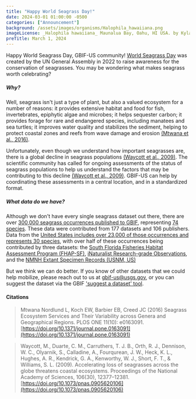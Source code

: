 ```yaml
---
title: "Happy World Seagrass Day!" 
date: 2024-03-01 01:00:00 -0500 
categories: ["Announcement"] 
background: /assets/images/organisms/Halophila_hawaiiana.png
imageLicense: _Halophila hawaiiana_ Maunalua Bay, Oahu, HI USA. by Kyla Richards, [CC0](https://creativecommons.org/publicdomain/zero/1.0/)
preTitle: March 1, 2024
---
```


Happy World Seagrass Day, GBIF-US community! [World Seagrass Day](https://www.un.org/en/observances/seagrass-day) was created by the UN General Assembly in 2022 to raise awareness for the conservation of seagrasses. You may be wondering what makes seagrass worth celebrating? 

##### Why?
Well, seagrass isn't just a type of plant, but also a valued ecosystem for a number of reasons: it provides extensive habitat and food for fish, invertebrates, epiphytic algae and microbes; it helps sequester carbon; it provides forage for rare and endangered species, including manatees and sea turtles; it improves water quality and stabilizes the sediment, helping to protect coastal zones and reefs from wave damage and erosion [(Mtwana et al., 2016)](https://doi.org/10.1371/journal.pone.0163091). 

Unfortunately, even though we understand how important seagrasses are, there is a global decline in seagrass populations [(Waycott et al., 2009)](https://doi.org/10.1073/pnas.0905620106 ). The scientific community has called for ongoing assessments of the status of seagrass populations to help us understand the factors that may be contributing to this decline [(Waycott et al., 2009)](https://doi.org/10.1073/pnas.0905620106 ). GBIF-US can help by coordinating these assessments in a central location, and in a standardized format. 

##### What data do we have?
Although we don't have every single seagrass dataset out there, there are over [300,000 seagrass occurrences published to GBIF](https://www.gbif.org/occurrence/search?taxon_key=2863960&taxon_key=2864083&taxon_key=2864082&taxon_key=2863952&taxon_key=2866112&taxon_key=2866030&taxon_key=2768016&taxon_key=2864050&taxon_key=2864092&taxon_key=2864073&taxon_key=2864085&occurrence_status=present), representing [74 species](https://www.gbif.org/occurrence/taxonomy?taxon_key=2863960&taxon_key=2864083&taxon_key=2864082&taxon_key=2863952&taxon_key=2866112&taxon_key=2866030&taxon_key=2768016&taxon_key=2864050&taxon_key=2864092&taxon_key=2864073&taxon_key=2864085&occurrence_status=present). These data were contributed from 177 datasets and 106 publishers. Data from the [United States includes over 23,000 of those occurrences and represents 30 species](https://www.gbif.us/data/?occurrenceStatus=PRESENT&taxonKey=2863960&taxonKey=2864083&taxonKey=2864082&taxonKey=2863952&taxonKey=2866112&taxonKey=2866030&taxonKey=2768016&taxonKey=2864050&taxonKey=2864092&taxonKey=2864073&taxonKey=2864085&view=TABLE), with over half of these occurrences being contributed by three datasets: the [South Florida Fisheries Habitat Assessment Program (FHAP-SF)](https://www.gbif.org/dataset/85190109-1194-4273-818f-c7cb937a20ea), [iNaturalist Research-grade Observations](https://www.gbif.org/dataset/50c9509d-22c7-4a22-a47d-8c48425ef4a7), and the [NMNH Extant Specimen Records (USNM, US)](https://www.gbif.org/dataset/821cc27a-e3bb-4bc5-ac34-89ada245069d)

But we think we can do better. If you know of other datasets that we could help mobilize, please reach out to us at gbif-us@usgs.gov, or you can suggest the dataset via the GBIF ['suggest a dataset' tool](https://www.gbif.org/suggest-dataset).

#### Citations

> Mtwana Nordlund L, Koch EW, Barbier EB, Creed JC (2016) Seagrass Ecosystem Services and Their Variability across Genera and Geographical Regions. PLOS ONE 11(10): e0163091. [https://doi.org/10.1371/journal.pone.0163091](https://doi.org/10.1371/journal.pone.0163091)

> Waycott, M., Duarte, C. M., Carruthers, T. J. B., Orth, R. J., Dennison, W. C., Olyarnik, S., Calladine, A., Fourqurean, J. W., Heck, K. L., Hughes, A. R., Kendrick, G. A., Kenworthy, W. J., Short, F. T., & Williams, S. L. (2009). Accelerating loss of seagrasses across the globe threatens coastal ecosystems. Proceedings of the National Academy of Sciences, 106(30), 12377–12381. [https://doi.org/10.1073/pnas.0905620106](https://doi.org/10.1073/pnas.0905620106)
